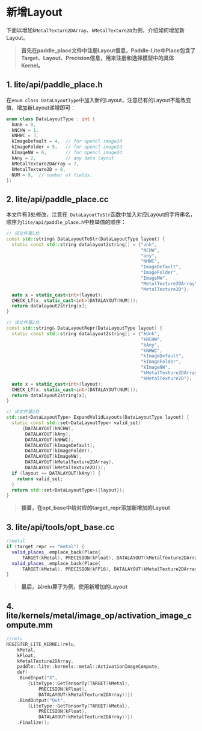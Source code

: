 # 新增Layout

下面以增加`kMetalTexture2DArray`、`kMetalTexture2D`为例，介绍如何增加新Layout。

> **首先在paddle_place文件中注册Layout信息，Paddle-Lite中Place包含了Target、Layout、Precision信息，用来注册和选择模型中的具体Kernel。**


## 1. lite/api/paddle_place.h

在`enum class DataLayoutType`中加入新的Layout，注意已有的Layout不能改变值，增加新Layout递增即可：

```cpp
enum class DataLayoutType : int {
  kUnk = 0,
  kNCHW = 1,
  kNHWC = 3,
  kImageDefault = 4,  // for opencl image2d
  kImageFolder = 5,   // for opencl image2d
  kImageNW = 6,       // for opencl image2d
  kAny = 2,           // any data layout
  kMetalTexture2DArray = 7,
  kMetalTexture2D = 8,
  NUM = 9,  // number of fields.
};
```

## 2. lite/api/paddle_place.cc

本文件有3处修改，注意在` DataLayoutToStr`函数中加入对应Layout的字符串名，顺序为`lite/api/paddle_place.h`中枚举值的顺序：

```cpp
// 该文件第1处
const std::string& DataLayoutToStr(DataLayoutType layout) {
  static const std::string datalayout2string[] = {"unk",
                                                  "NCHW",
                                                  "any",
                                                  "NHWC",
                                                  "ImageDefault",
                                                  "ImageFolder",
                                                  "ImageNW",
                                                  "MetalTexture2DArray",
                                                  "MetalTexture2D"};
  auto x = static_cast<int>(layout);
  CHECK_LT(x, static_cast<int>(DATALAYOUT(NUM)));
  return datalayout2string[x];
}

// 该文件第2处
const std::string& DataLayoutRepr(DataLayoutType layout) {
  static const std::string datalayout2string[] = {"kUnk",
                                                  "kNCHW",
                                                  "kAny",
                                                  "kNHWC",
                                                  "kImageDefault",
                                                  "kImageFolder",
                                                  "kImageNW",
                                                  "kMetalTexture2DArray",
                                                  "kMetalTexture2D"};
  auto x = static_cast<int>(layout);
  CHECK_LT(x, static_cast<int>(DATALAYOUT(NUM)));
  return datalayout2string[x];
}

// 该文件第3处
std::set<DataLayoutType> ExpandValidLayouts(DataLayoutType layout) {
  static const std::set<DataLayoutType> valid_set(
      {DATALAYOUT(kNCHW),
       DATALAYOUT(kAny),
       DATALAYOUT(kNHWC),
       DATALAYOUT(kImageDefault),
       DATALAYOUT(kImageFolder),
       DATALAYOUT(kImageNW),
       DATALAYOUT(kMetalTexture2DArray),
       DATALAYOUT(kMetalTexture2D)});
  if (layout == DATALAYOUT(kAny)) {
    return valid_set;
  }
  return std::set<DataLayoutType>({layout});
}
```
> **接着，在opt_base中给对应的target_repr添加新增加的Layout**
## 3. lite/api/tools/opt_base.cc

```cpp
//metal
if (target_repr == "metal") {
  valid_places_.emplace_back(Place{
      TARGET(kMetal), PRECISION(kFloat), DATALAYOUT(kMetalTexture2DArray)});
  valid_places_.emplace_back(Place{
      TARGET(kMetal), PRECISION(kFP16), DATALAYOUT(kMetalTexture2DArray)});
}
```
> **最后，以relu算子为例，使用新增加的Layout**
## 4. lite/kernels/metal/image_op/activation_image_compute.mm
```cpp
//relu
REGISTER_LITE_KERNEL(relu,
    kMetal,
    kFloat,
    kMetalTexture2DArray,
    paddle::lite::kernels::metal::ActivationImageCompute,
    def)
    .BindInput("X",
        {LiteType::GetTensorTy(TARGET(kMetal),
            PRECISION(kFloat),
            DATALAYOUT(kMetalTexture2DArray))})
    .BindOutput("Out",
        {LiteType::GetTensorTy(TARGET(kMetal),
            PRECISION(kFloat),
            DATALAYOUT(kMetalTexture2DArray))})
    .Finalize();
```
